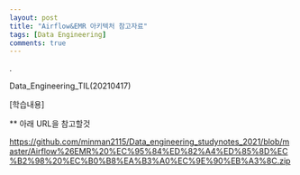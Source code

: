 ```yaml
---
layout: post
title: "Airflow&EMR 아키텍처 참고자료"
tags: [Data Engineering]
comments: true
---
```


.

Data_Engineering_TIL(20210417)

[학습내용]

** 아래 URL을 참고할것

https://github.com/minman2115/Data_engineering_studynotes_2021/blob/master/Airflow%26EMR%20%EC%95%84%ED%82%A4%ED%85%8D%EC%B2%98%20%EC%B0%B8%EA%B3%A0%EC%9E%90%EB%A3%8C.zip